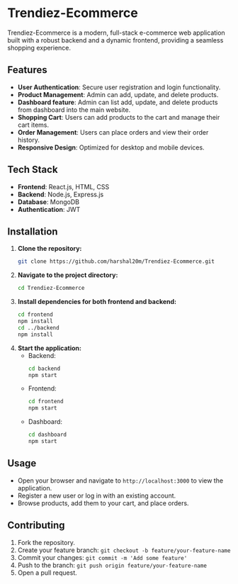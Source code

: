 # Trendiez-Ecommerce 

Trendiez-Ecommerce is a modern, full-stack e-commerce web application built with a robust backend and a dynamic frontend, providing a seamless shopping experience.

## Features

- **User Authentication**: Secure user registration and login functionality.
- **Product Management**: Admin can add, update, and delete products.
- **Dashboard feature**: Admin can list add, update, and delete products from dashboard into the main website.
- **Shopping Cart**: Users can add products to the cart and manage their cart items.
- **Order Management**: Users can place orders and view their order history.
- **Responsive Design**: Optimized for desktop and mobile devices.

## Tech Stack

- **Frontend**: React.js, HTML, CSS
- **Backend**: Node.js, Express.js
- **Database**: MongoDB
- **Authentication**: JWT

## Installation

1. **Clone the repository:**
    ```sh
    git clone https://github.com/harshal20m/Trendiez-Ecommerce.git
    ```
2. **Navigate to the project directory:**
    ```sh
    cd Trendiez-Ecommerce
    ```
3. **Install dependencies for both frontend and backend:**
    ```sh
    cd frontend
    npm install
    cd ../backend
    npm install
    ```
4. **Start the application:**
    - Backend:
        ```sh
        cd backend
        npm start
        ```
    - Frontend:
        ```sh
        cd frontend
        npm start
        ```
    - Dashboard:
        ```sh
        cd dashboard
        npm start
        ```

## Usage

- Open your browser and navigate to `http://localhost:3000` to view the application.
- Register a new user or log in with an existing account.
- Browse products, add them to your cart, and place orders.

## Contributing

1. Fork the repository.
2. Create your feature branch: `git checkout -b feature/your-feature-name`
3. Commit your changes: `git commit -m 'Add some feature'`
4. Push to the branch: `git push origin feature/your-feature-name`
5. Open a pull request.


